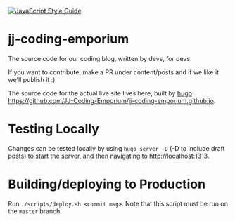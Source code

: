 [![JavaScript Style Guide](https://img.shields.io/badge/code_style-standard-brightgreen.svg)](https://standardjs.com)

# jj-coding-emporium

The source code for our coding blog, written by devs, for devs.

If you want to contribute, make a PR under content/posts and if we like it we'll publish it :)

The source code for the actual live site lives here, built by [hugo](https://gohugo.io/): https://github.com/JJ-Coding-Emporium/jj-coding-emporium.github.io.


# Testing Locally

Changes can be tested locally by using `hugo server -D` (-D to include draft posts) to start the server, and then navigating to http://localhost:1313.


# Building/deploying to Production

Run `./scripts/deploy.sh <commit msg>`. Note that this script must be run on the `master` branch.

